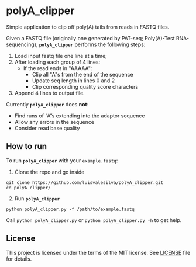# polyA_clipper

Simple application to clip off poly(A) tails from reads in FASTQ files.

Given a FASTQ file (originally one generated by PAT-seq; Poly(A)-Test
RNA-sequencing), **`polyA_clipper`** performs the following steps:
 
1. Load input fastq file one line at a time;
2. After loading each group of 4 lines:
    * If the read ends in "AAAAA":
        * Clip all "A"s from the end of the sequence
        * Update seq length in lines 0 and 2
        * Clip corresponding quality score characters
 3. Append 4 lines to output file.
 
Currently **`polyA_clipper`** does **not**:

* Find runs of “A”s extending into the adaptor sequence
* Allow any errors in the sequence
* Consider read base quality


## How to run

To run **`polyA_clipper`** with your `example.fastq`:
 
1. Clone the repo and go inside
```shell
git clone https://github.com/luisvalesilva/polyA_clipper.git
cd polyA_clipper/
```

2. Run **`polyA_clipper`**

```shell
python polyA_clipper.py -f /path/to/example.fastq
```

Call `python polyA_clipper.py` or `python polyA_clipper.py -h` to get help.

## License

This project is licensed under the terms of the MIT license. See [LICENSE](LICENSE) file for details.
